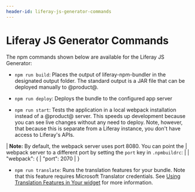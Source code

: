 ```yaml
---
header-id: liferay-js-generator-commands
---
```


# Liferay JS Generator Commands

The npm commands shown below are available for the Liferay JS Generator:

- `npm run build`: Places the output of liferay-npm-bundler in the designated 
  output folder. The standard output is a JAR file that can be deployed manually 
  to @product@. 

- `npm run deploy`: Deploys the bundle to the configured app server

- `npm run start`: Tests the application in a local webpack installation instead 
  of a @product@ server. This speeds up development because you can see live 
  changes without any need to deploy. Note, however, that because this is 
  separate from a Liferay instance, you don't have access to Liferay's APIs. 

| **Note:** By default, the webpack server uses port 8080. You can point the
| webpack server to a different port by setting the `port` key in `.npmbuildrc`:
| 
|     "webpack": {
|       "port": 2070
|     }

- `npm run translate`: Runs the translation features for your bundle. Note that 
  this feature requires Microsoft Translator credentials. See 
  [Using Translation Features in Your widget](/docs/7-1/tutorials/-/knowledge_base/t/using-translation-features-in-your-portlet) 
  for more information.
